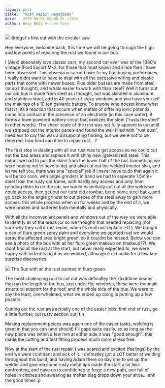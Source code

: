 ```yaml
---
layout: post
title:  "Rust Repair Regegades"
date:   2019-09-01 00:00:01 +1200 
author: Andy Budd # name here
---
```

<img src="{{site.url}}/images/Bridgets 1st woodworking project/circular_saw.jpg" /> 
<a class="image-captions">Bridget's first cut with the circular saw</a>
<br>

Hey everyone, welcome back, this time we will be going through the high and low points of repairing the rust we found in our bus.

I (Alex) absolutely love classic cars, my second car ever was of the 1980's vintage (Ford Escort Mk2, for those that must know) and since then I have been obsessed. This obsession carried over to my bus buying preferences, I really didnt want to have to deal with all the excessive wiring and plastic parts that come with newer buses. Plus older busses are made from steel (or so I thought), and whats easier to work with than steel? Well it turns out our old bus is made from steel as i thought, but was skinned in aluminum and stainless steel, add in 40 years of leaky windows and you have yourself the makings of a 10 ton galvanic battery. To anyone who doesnt know what that is, its a reaction that occurs when metals of differing ionic potential come into contact in the presence of an electrolite (in this case water), it forms a lowe powered battery circut that oxidizes the steel ("rusts the steel" in other words). The sheer scale of the rust was not fully aparent to us untill we stripped out the interior panels and found the wall filled with "rust dust", needless to say this was a dissapointing finding, but we were not to be deterred, how hard can it be to repair rust....?

<!-- taking everything off so we could get to the rust. need photos-->

The first step in dealing with all our rust was to get access so we could cut out the bad areas and replace it with shiny new (galvanised) steel. This meant we had to pull the skinn from the lower half of the bus (something we were hoping not to have to do) and also cut out the welded interior skin, and let me tell you, thats was one "special" job if i never have to do that again it will be too soon. with angle grinders in hand we had to seperate 1.5mm~ steel from the rusty old frame, with hardly any access and only 1mm grinding disks to do the job, we would essentially cut out all the welds we could access, then get out our turst old crowbar, bend some steel back, and go back to the angle grinder to cut pieces of the steel away to gain more access; this whole process when on for weeks and by the end of it, we were broken and battered both mentally and physically.

<!-- identifying the areas that needed to be replaced -->

With all the inconveniant panels and windows out of the way we were able to identify all of the areas (or so we thought) that needed replacing (not sure why they call it rust repair, when its reall rust replace :-O ). We bought a can of fluro green spray paint and everytime we spotted rust we would spray the affected area bright green, so it couldnt be missed. Below you can see a photo of the bus with all her fluro green makeup on (makeup??). We didnt find all the rust at the start, but never really expected to, we were happy with indentifying it as we worked, although it did make for a few late surprise discoveries.

<img src="{{site.url}}/images/Bridgets 1st woodworking project/circular_saw.jpg" /> 
<a class="image-captions">The Bus with all the rust painted in fluro green.</a>
<br>

<!-- cutting out rust -->


The most chalenging rust to cut out was definatley the 75x40mm beams that ran the length of the bus, just under the windows, these were the main structural support for the roof, and the whole side of the bus. We were to say the least, overwhelmed, what we ended up doing is putting up a few posters 

Cutting out the rust aws actually one of the easier jobs: find end of rust, go a little further, cut rusty section out, fin

<!-- making new pieces -->

Making replacement peices was again one of the easier tasks, welding is great in that you can (and should) fill gaps quite easily, so as long as the new piece was within a few mm at either side it was "good enough". this made the cutting and test fitting process much more stress free.

<!-- welding -->

Now at the start of the rust repair, I was scared and excited (feelings) by the end we were confident and sick of it. I definatley got a LOT better at welding throughout this build, and having Adam there on day one to set up the welder and give me some rusty metal tips made the start a  lot less confronting, and gave us to confidence to forge a new path, one full of holes in clothes and swearing as molten slag drops down your shoe... ahh the good times :p

<!-- rust proofing ( hammerite, rust coinvertor and under body sealer) -->

<!-- conslusion / advice -->